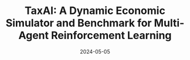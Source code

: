 ---
title: "TaxAI: A Dynamic Economic Simulator and Benchmark for Multi-Agent Reinforcement Learning"
collection: publications
category: conferences
permalink: https://dl.acm.org/doi/abs/10.5555/3635637.3662998
excerpt: 'Qirui Mi, Siyu Xia, **Yan Song**, Haifeng Zhang, Shenghao Zhu, Jun Wang'
date: 2024-05-05
venue: 'AAMAS'
# slidesurl: 
paperurl: 'https://dl.acm.org/doi/pdf/10.5555/3635637.3662998'
# citation: 'Your Name, You. (2009). &quot;Paper Title Number 1.&quot; <i>Journal 1</i>. 1(1)'
---